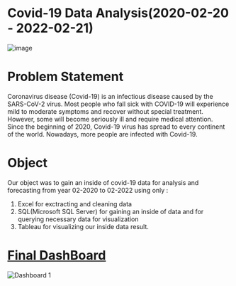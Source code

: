 # Covid-19 Data Analysis(2020-02-20 - 2022-02-21)
![image](https://user-images.githubusercontent.com/22665704/164947473-b889a6d1-ec21-4019-910d-8390b21dce3c.png)

# Problem Statement

Coronavirus disease (Covid-19) is an infectious disease caused by the SARS-CoV-2 virus. Most people who fall sick with COVID-19 will experience mild to moderate symptoms and recover without special treatment. However, some will become seriously ill and require medical attention. Since the beginning of 2020, Covid-19 virus has spread to every continent of the world. Nowadays, more people are infected with Covid-19.

# Object

Our object was to gain an inside of covid-19 data for analysis and forecasting from year 02-2020 to 02-2022 using only :

1) Excel for exctracting and cleaning data
2) SQL(Microsoft SQL Server) for gaining an inside of data and for querying necessary data for visualization
3) Tableau for visualizing our inside data result.

# [Final DashBoard](https://public.tableau.com/views/CovidProjectDashboard_16552268158640/Dashboard1?:language=en-US&publish=yes&:display_count=n&:origin=viz_share_link)
![Dashboard 1](https://user-images.githubusercontent.com/22665704/173814427-0abffdc3-3bcc-4cc9-a57c-b4cea4ec7d2a.png)


